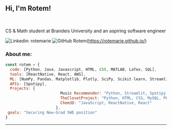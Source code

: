 <h2> Hi, I'm Rotem! </h2>
</br>
<p>CS & Math student at Brandeis University and an aspiring software engineer</br>
</p>

![Linkedin: rotemarie](https://img.shields.io/badge/-rotemarie-blue?style=flat-square&logo=Linkedin&logoColor=white&link=https://www.linkedin.com/in/rotem-arie-5262601b3/)
![GitHub Rotem](https://img.shields.io/github/followers/rotem?label=Portfolio)(https://rotemarie.github.io/)


### About me:  

```javascript
const rotem = {
  code: [Python, Java, Javascript, HTML, CSS, MATLAB, LaTex, SQL],
  tools: [ReactNative, React, AWS],
  ML: [NumPy, Pandas, Matplotlib, Plotly, SciPy, Scikit-learn, Streamlit],
  APIs: [Spotipy],
  Projects: {
                        Music Recommender: "Python, Streamlit, Spotipy, numpy, Pandas, Plotply, Scikit-learn, Matplotlib"
                        TheClosetProject: "Python, HTML, CSS, MySQL, PHP",
                        Chem3D: "JavaScript, ReactNative, React"
                      },
 goals: "Securing New-Grad SWE position"
}
```

---

